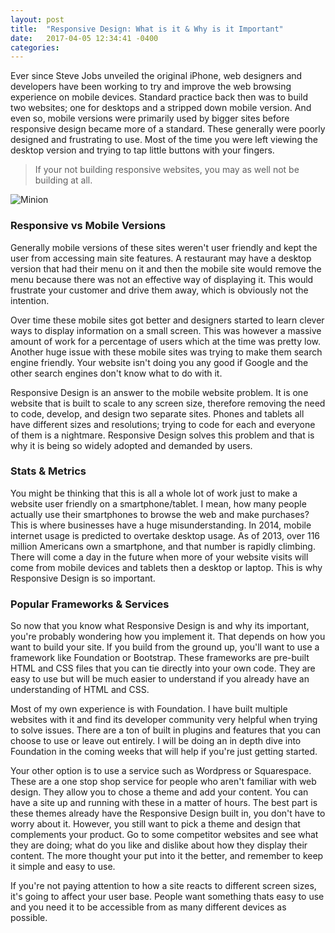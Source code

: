 ```yaml
---
layout: post
title:  "Responsive Design: What is it & Why is it Important"
date:   2017-04-05 12:34:41 -0400
categories:
---
```


Ever since Steve Jobs unveiled the original iPhone, web designers and developers have been working to try and improve the web browsing experience on mobile devices. Standard practice back then was to build two websites; one for desktops and a stripped down mobile version. And even so, mobile versions were primarily used by bigger sites before responsive design became more of a standard. These generally were poorly designed and frustrating to use. Most of the time you were left viewing the desktop version and trying to tap little buttons with your fingers.

> If your not building responsive websites, you may as well not be building at all.

![Minion](http://netdna.webdesignerdepot.com/uploads/2015/03/featured.png)

### Responsive vs Mobile Versions

Generally mobile versions of these sites weren't user friendly and kept the user from accessing main site features. A restaurant may have a desktop version that had their menu on it and then the mobile site would remove the menu because there was not an effective way of displaying it. This would frustrate your customer and drive them away, which is obviously not the intention.

Over time these mobile sites got better and designers started to learn clever ways to display information on a small screen. This was however a massive amount of work for a percentage of users which at the time was pretty low. Another huge issue with these mobile sites was trying to make them search engine friendly. Your website isn't doing you any good if Google and the other search engines don't know what to do with it.

Responsive Design is an answer to the mobile website problem. It is one website that is built to scale to any screen size, therefore removing the need to code, develop, and design two separate sites. Phones and tablets all have different sizes and resolutions; trying to code for each and everyone of them is a nightmare. Responsive Design solves this problem and that is why it is being so widely adopted and demanded by users.

### Stats & Metrics

You might be thinking that this is all a whole lot of work just to make a website user friendly on a smartphone/tablet. I mean, how many people actually use their smartphones to browse the web and make purchases? This is where businesses have a huge misunderstanding. In 2014, mobile internet usage is predicted to overtake desktop usage. As of 2013, over 116 million Americans own a smartphone, and that number is rapidly climbing. There will come a day in the future when more of your website visits will come from mobile devices and tablets then a desktop or laptop. This is why Responsive Design is so important.

### Popular Frameworks & Services

So now that you know what Responsive Design is and why its important, you're probably wondering how you implement it. That depends on how you want to build your site. If you build from the ground up, you'll want to use a framework like Foundation or Bootstrap. These frameworks are pre-built HTML and CSS files that you can tie directly into your own code. They are easy to use but will be much easier to understand if you already have an understanding of HTML and CSS.

Most of my own experience is with Foundation. I have built multiple websites with it and find its developer community very helpful when trying to solve issues. There are a ton of built in plugins and features that you can choose to use or leave out entirely. I will be doing an in depth dive into Foundation in the coming weeks that will help if you're just getting started.

Your other option is to use a service such as Wordpress or Squarespace. These are a one stop shop service for people who aren't familiar with web design. They allow you to chose a theme and add your content. You can have a site up and running with these in a matter of hours. The best part is these themes already have the Responsive Design built in, you don't have to worry about it. However, you still want to pick a theme and design that complements your product. Go to some competitor websites and see what they are doing; what do you like and dislike about how they display their content. The more thought your put into it the better, and remember to keep it simple and easy to use.

If you're not paying attention to how a site reacts to different screen sizes, it's going to affect your user base. People want something thats easy to use and you need it to be accessible from as many different devices as possible.
